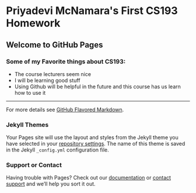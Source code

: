 # Priyadevi McNamara's First CS193 Homework

## Welcome to GitHub Pages

### Some of my Favorite things about CS193:
- The course lecturers seem nice
- I will be learning good stuff
- Using Github will be helpful in the future and this course has us learn how to use it

---------------------------------------------------------------------------------------------

For more details see [GitHub Flavored Markdown](https://guides.github.com/features/mastering-markdown/).

### Jekyll Themes

Your Pages site will use the layout and styles from the Jekyll theme you have selected in your [repository settings](https://github.com/kalutes/CS193_Fall18_Lab1/settings). The name of this theme is saved in the Jekyll `_config.yml` configuration file.

### Support or Contact

Having trouble with Pages? Check out our [documentation](https://help.github.com/categories/github-pages-basics/) or [contact support](https://github.com/contact) and we’ll help you sort it out.

